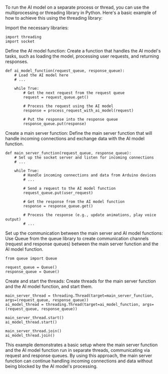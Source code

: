 To run the AI model on a separate process or thread, you can use the multiprocessing or threading library in Python. Here's a basic example of how to achieve this using the threading library:

Import the necessary libraries:
```
import threading
import socket
```
Define the AI model function:
Create a function that handles the AI model's tasks, such as loading the model, processing user requests, and returning responses.

```
def ai_model_function(request_queue, response_queue):
    # Load the AI model here
    # ...

    while True:
        # Get the next request from the request queue
        request = request_queue.get()

        # Process the request using the AI model
        response = process_request_with_ai_model(request)

        # Put the response into the response queue
        response_queue.put(response)
```

Create a main server function:
Define the main server function that will handle incoming connections and exchange data with the AI model function.

```
def main_server_function(request_queue, response_queue):
    # Set up the socket server and listen for incoming connections
    # ...

    while True:
        # Handle incoming connections and data from Arduino devices
        # ...

        # Send a request to the AI model function
        request_queue.put(user_request)

        # Get the response from the AI model function
        response = response_queue.get()

        # Process the response (e.g., update animations, play voice output)
        # ...
```

Set up the communication between the main server and AI model functions:
Use Queue from the queue library to create communication channels (request and response queues) between the main server function and the AI model function.

```
from queue import Queue

request_queue = Queue()
response_queue = Queue()
```

Create and start the threads:
Create threads for the main server function and the AI model function, and start them.

```
main_server_thread = threading.Thread(target=main_server_function, args=(request_queue, response_queue))
ai_model_thread = threading.Thread(target=ai_model_function, args=(request_queue, response_queue))

main_server_thread.start()
ai_model_thread.start()

main_server_thread.join()
ai_model_thread.join()
```
This example demonstrates a basic setup where the main server function and the AI model function run in separate threads, communicating via request and response queues. By using this approach, the main server function can continue handling incoming connections and data without being blocked by the AI model's processing.


